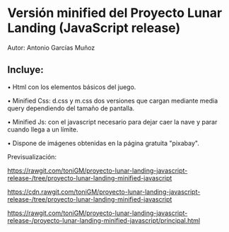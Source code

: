 
# Versión minified del Proyecto Lunar Landing (JavaScript release)

Autor: Antonio Garcías Muñoz

## Incluye:

• Html con los elementos básicos del juego.

• Minified Css: d.css y m.css dos versiones que cargan mediante media query dependiendo del tamaño de pantalla.

• Minified Js: con el javascript necesario para dejar caer la nave y parar cuando llega a un límite.

• Dispone de imágenes obtenidas en la página gratuita "pixabay".

Previsualización:

https://rawgit.com/toniGM/proyecto-lunar-landing-javascript-release-/tree/proyecto-lunar-landing-minified-javascript


https://cdn.rawgit.com/toniGM/proyecto-lunar-landing-javascript-release-/tree/proyecto-lunar-landing-minified-javascript


https://rawgit.com/toniGM/proyecto-lunar-landing-javascript-release-/proyecto-lunar-landing-minified-javascript/principal.html

